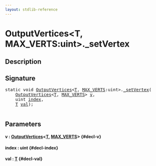 ```yaml
---
layout: stdlib-reference
---
```


# OutputVertices\<T, MAX\_VERTS:uint\>\.\_setVertex

## Description





## Signature 

<pre>
<span class='code_keyword'>static</span> void <a href="/stdlib-reference/types/OutputVertices/index" class="code_type">OutputVertices</a>&lt;<a href="/stdlib-reference/types/OutputVertices/index#typeparam-T" class="code_type">T</a>, <a href="/stdlib-reference/types/OutputVertices/index#decl-MAX_VERTS" class="code_var">MAX_VERTS</a>:uint&gt;.<a href="/stdlib-reference/types/OutputVertices/setVertex">_setVertex</a>(
    <a href="/stdlib-reference/types/OutputVertices/index" class="code_type">OutputVertices</a>&lt;<a href="/stdlib-reference/types/OutputVertices/index#typeparam-T" class="code_type">T</a>, <a href="/stdlib-reference/types/OutputVertices/index#decl-MAX_VERTS" class="code_var">MAX_VERTS</a>&gt; <a href="/stdlib-reference/types/OutputVertices/setVertex#decl-v" class="code_param">v</a>,
    uint <a href="/stdlib-reference/types/OutputVertices/setVertex#decl-index" class="code_param">index</a>,
    <a href="/stdlib-reference/types/OutputVertices/index#typeparam-T" class="code_type">T</a> <a href="/stdlib-reference/types/OutputVertices/setVertex#decl-val" class="code_param">val</a>);

</pre>

## Parameters

#### v  : [OutputVertices](/stdlib-reference/types/OutputVertices/index)\<[T](/stdlib-reference/types/OutputVertices/index#typeparam-T), [MAX\_VERTS](/stdlib-reference/types/OutputVertices/index#decl-MAX_VERTS)\> {#decl-v}
#### index  : uint {#decl-index}
#### val  : [T](/stdlib-reference/types/OutputVertices/index#typeparam-T) {#decl-val}

